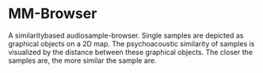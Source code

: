 # MM-Browser
A similaritybased audiosample-browser. Single samples are depicted as graphical objects on a 2D map. The psychoacoustic similarity of samples is visualized by the distance between these graphical objects. The closer the samples are, the more similar the sample are.   
